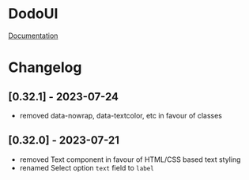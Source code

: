 # DodoUI

[Documentation](https://madxnl.github.io/dodo-ui/)

# Changelog

## [0.32.1] - 2023-07-24
- removed data-nowrap, data-textcolor, etc in favour of classes
## [0.32.0] - 2023-07-21
- removed Text component in favour of HTML/CSS based text styling
- renamed Select option `text` field to `label`
